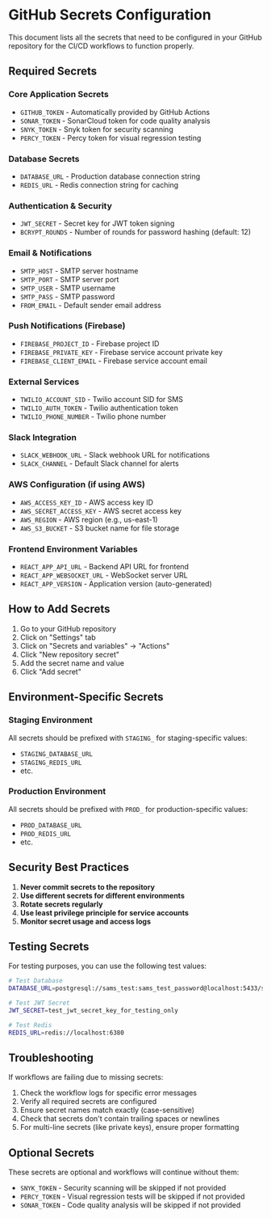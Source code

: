 # GitHub Secrets Configuration

This document lists all the secrets that need to be configured in your GitHub repository for the CI/CD workflows to function properly.

## Required Secrets

### Core Application Secrets

- `GITHUB_TOKEN` - Automatically provided by GitHub Actions
- `SONAR_TOKEN` - SonarCloud token for code quality analysis
- `SNYK_TOKEN` - Snyk token for security scanning
- `PERCY_TOKEN` - Percy token for visual regression testing

### Database Secrets

- `DATABASE_URL` - Production database connection string
- `REDIS_URL` - Redis connection string for caching

### Authentication & Security

- `JWT_SECRET` - Secret key for JWT token signing
- `BCRYPT_ROUNDS` - Number of rounds for password hashing (default: 12)

### Email & Notifications

- `SMTP_HOST` - SMTP server hostname
- `SMTP_PORT` - SMTP server port
- `SMTP_USER` - SMTP username
- `SMTP_PASS` - SMTP password
- `FROM_EMAIL` - Default sender email address

### Push Notifications (Firebase)

- `FIREBASE_PROJECT_ID` - Firebase project ID
- `FIREBASE_PRIVATE_KEY` - Firebase service account private key
- `FIREBASE_CLIENT_EMAIL` - Firebase service account email

### External Services

- `TWILIO_ACCOUNT_SID` - Twilio account SID for SMS
- `TWILIO_AUTH_TOKEN` - Twilio authentication token
- `TWILIO_PHONE_NUMBER` - Twilio phone number

### Slack Integration

- `SLACK_WEBHOOK_URL` - Slack webhook URL for notifications
- `SLACK_CHANNEL` - Default Slack channel for alerts

### AWS Configuration (if using AWS)

- `AWS_ACCESS_KEY_ID` - AWS access key ID
- `AWS_SECRET_ACCESS_KEY` - AWS secret access key
- `AWS_REGION` - AWS region (e.g., us-east-1)
- `AWS_S3_BUCKET` - S3 bucket name for file storage

### Frontend Environment Variables

- `REACT_APP_API_URL` - Backend API URL for frontend
- `REACT_APP_WEBSOCKET_URL` - WebSocket server URL
- `REACT_APP_VERSION` - Application version (auto-generated)

## How to Add Secrets

1. Go to your GitHub repository
2. Click on "Settings" tab
3. Click on "Secrets and variables" → "Actions"
4. Click "New repository secret"
5. Add the secret name and value
6. Click "Add secret"

## Environment-Specific Secrets

### Staging Environment

All secrets should be prefixed with `STAGING_` for staging-specific values:
- `STAGING_DATABASE_URL`
- `STAGING_REDIS_URL`
- etc.

### Production Environment

All secrets should be prefixed with `PROD_` for production-specific values:
- `PROD_DATABASE_URL`
- `PROD_REDIS_URL`
- etc.

## Security Best Practices

1. **Never commit secrets to the repository**
2. **Use different secrets for different environments**
3. **Rotate secrets regularly**
4. **Use least privilege principle for service accounts**
5. **Monitor secret usage and access logs**

## Testing Secrets

For testing purposes, you can use the following test values:

```bash
# Test Database
DATABASE_URL=postgresql://sams_test:sams_test_password@localhost:5433/sams_test

# Test JWT Secret
JWT_SECRET=test_jwt_secret_key_for_testing_only

# Test Redis
REDIS_URL=redis://localhost:6380
```

## Troubleshooting

If workflows are failing due to missing secrets:

1. Check the workflow logs for specific error messages
2. Verify all required secrets are configured
3. Ensure secret names match exactly (case-sensitive)
4. Check that secrets don't contain trailing spaces or newlines
5. For multi-line secrets (like private keys), ensure proper formatting

## Optional Secrets

These secrets are optional and workflows will continue without them:

- `SNYK_TOKEN` - Security scanning will be skipped if not provided
- `PERCY_TOKEN` - Visual regression tests will be skipped if not provided
- `SONAR_TOKEN` - Code quality analysis will be skipped if not provided
